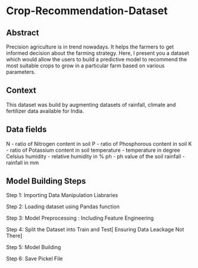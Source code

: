 # Crop-Recommendation-Dataset

## Abstract
Precision agriculture is in trend nowadays. It helps the farmers to get informed decision about the farming strategy. Here, I present you a dataset which would allow the users to build a predictive model to recommend the most suitable crops to grow in a particular farm based on various parameters.

## Context
This dataset was build by augmenting datasets of rainfall, climate and fertilizer data available for India.

## Data fields

N - ratio of Nitrogen content in soil
P - ratio of Phosphorous content in soil
K - ratio of Potassium content in soil
temperature - temperature in degree Celsius
humidity - relative humidity in %
ph - ph value of the soil
rainfall - rainfall in mm

## Model Building Steps

Step 1: Importing Data Manipulation Liabraries

Step 2: Loading dataset using Pandas function

Step 3: Model Preprocessing : Including Feature Engineering

Step 4: Split the Dataset into Train and Test[ Ensuring Data Leackage Not There]

Step 5: Model Building

Step 6: Save Pickel File
